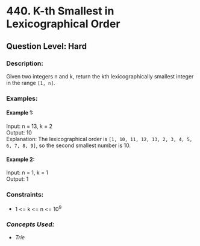 # 440. K-th Smallest in Lexicographical Order
## Question Level: Hard
### Description:
Given two integers n and k, return the kth lexicographically smallest integer in the range `[1, n]`.

### Examples:
#### Example 1:

Input: n = 13, k = 2  
Output: 10  
Explanation: The lexicographical order is `[1, 10, 11, 12, 13, 2, 3, 4, 5, 6, 7, 8, 9]`, so the second smallest number is 10.
#### Example 2:

Input: n = 1, k = 1  
Output: 1  
### Constraints:

- 1 <= k <= n <= 10<sup>9</sup>

### <i>Concepts Used:
- Trie</i>
